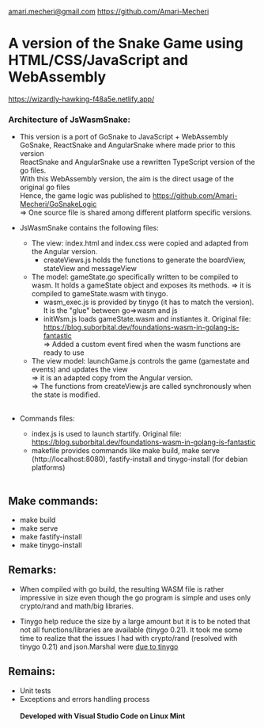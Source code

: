 amari.mecheri@gmail.com
https://github.com/Amari-Mecheri
# A version of the Snake Game using HTML/CSS/JavaScript and WebAssembly

https://wizardly-hawking-f48a5e.netlify.app/

### Architecture of JsWasmSnake:

- This version is a port of GoSnake to JavaScript + WebAssembly
<br>GoSnake, ReactSnake and AngularSnake where made prior to this version
<br>ReactSnake and AngularSnake use a rewritten TypeScript version of the go files.
<br>With this WebAssembly version, the aim is the direct usage of the original go files
<br>Hence, the game logic was published to https://github.com/Amari-Mecheri/GoSnakeLogic
<br>=> One source file is shared among different platform specific versions.

- JsWasmSnake contains the following files:

  * The view: index.html and index.css were copied and adapted from the Angular version.
  	* createViews.js holds the functions to generate the boardView, stateView and messageView
  * The model: gameState.go specifically written to be compiled to wasm. It holds a gameState object and exposes its methods.
    => it is compiled to gameState.wasm with tinygo.
  	* wasm_exec.js is provided by tinygo (it has to match the version). It is the "glue" between go=>wasm and js
  	* initWsm.js loads gameState.wasm and instiantes it. Original file: https://blog.suborbital.dev/foundations-wasm-in-golang-is-fantastic
    <br>=> Added a custom event fired when the wasm functions are ready to use
  * The view model: launchGame.js controls the game (gamestate and events) and updates the view
    <br>=> it is an adapted copy from the Angular version.
    <br>=> The functions from createView.js are called synchronously when the state is modified.
	<br><br>
- Commands files:
  * index.js is used to launch startify. Original file: https://blog.suborbital.dev/foundations-wasm-in-golang-is-fantastic
  * makefile provides commands like make build, make serve (http://localhost:8080), fastify-install and tinygo-install (for debian platforms)<br><br>

## Make commands:

- make build
- make serve
- make fastify-install
- make tinygo-install

## Remarks:

- When compiled with go build, the resulting WASM file is rather impressive in size even though the go program is simple and uses only crypto/rand and math/big libraries.

- Tinygo help reduce the size by a large amount but it is to be noted that not all functions/libraries are available (tinygo 0.21). It took me some time to realize that the issues I had with crypto/rand (resolved with tinygo 0.21) and json.Marshal were [due to tinygo](https://github.com/tinygo-org/tinygo/issues/2519)

## Remains:
- Unit tests
- Exceptions and errors handling process
<br><br>
<b> Developed with Visual Studio Code on Linux Mint

